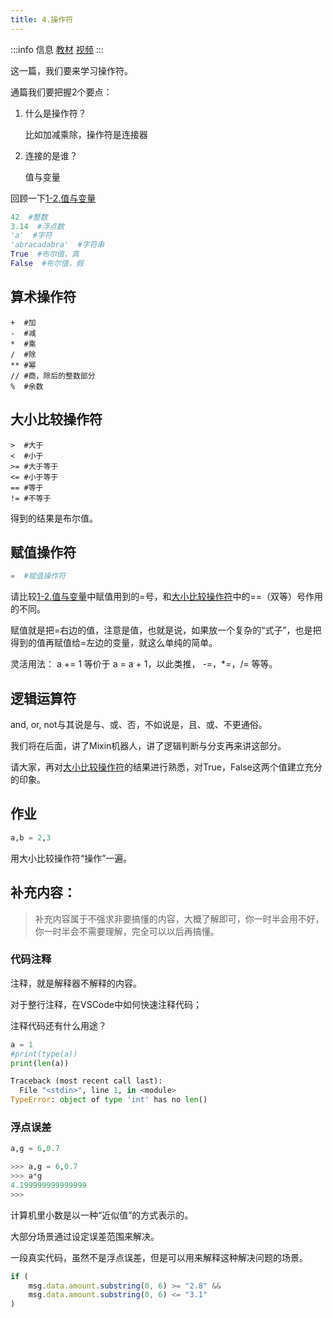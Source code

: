 ```yaml
---
title: 4.操作符
---
```


:::info 信息
[教材](https://coding-newbies-group.github.io/programming-co_creation-docs/docs/pilot/p1-3-structure-2#%E5%B8%B8%E7%94%A8%E6%93%8D%E4%BD%9C%E7%AC%A6)
[视频](https://www.bilibili.com/video/BV1Hx4y1F7pH/?vd_source=4a888db8814702b2062fcaf2575be745)
:::



这一篇，我们要来学习操作符。

通篇我们要把握2个要点：

1. 什么是操作符？

   比如加减乘除，操作符是连接器

2. 连接的是谁？

   值与变量

回顾一下[1-2.值与变量](./p1-2-values-variables.md)

```python
42  #整数
3.14  #浮点数
'a'  #字符
'abracadabra'  #字符串
True  #布尔值，真
False  #布尔值，假
```

## 算术操作符

```
+  #加
-  #减
*  #乘
/  #除
** #幂
// #商，除后的整数部分
%  #余数
```

## 大小比较操作符

```
>  #大于
<  #小于
>= #大于等于
<= #小于等于
== #等于
!= #不等于
```

得到的结果是布尔值。

## 赋值操作符

```python
=  #赋值操作符
```

请比较[1-2.值与变量](./p1-2-values-variables.md)中赋值用到的=号，和[大小比较操作符](#大小比较操作符)中的==（双等）号作用的不同。

赋值就是把=右边的值，注意是值，也就是说，如果放一个复杂的“式子”，也是把得到的值再赋值给=左边的变量，就这么单纯的简单。

灵活用法： a += 1 等价于 a = a + 1，以此类推， -=，*=，/= 等等。

## 逻辑运算符

and, or, not与其说是与、或、否，不如说是，且、或、不更通俗。

我们将在后面，讲了Mixin机器人，讲了逻辑判断与分支再来讲这部分。

请大家，再对[大小比较操作符](#大小比较操作符)的结果进行熟悉，对True，False这两个值建立充分的印象。



## 作业

```python
a,b = 2,3
```

用大小比较操作符“操作”一遍。

## 补充内容：

>  补充内容属于不强求非要搞懂的内容，大概了解即可，你一时半会用不好，你一时半会不需要理解，完全可以以后再搞懂。

### 代码注释

注释，就是解释器不解释的内容。

对于整行注释，在VSCode中如何快速注释代码；

注释代码还有什么用途？

```python
a = 1
#print(type(a))
print(len(a))
```

```python
Traceback (most recent call last):
  File "<stdin>", line 1, in <module>
TypeError: object of type 'int' has no len()
```



### 浮点误差

```python
a,g = 6,0.7
```

```python
>>> a,g = 6,0.7
>>> a*g
4.199999999999999
>>>
```

计算机里小数是以一种“近似值”的方式表示的。

大部分场景通过设定误差范围来解决。

一段真实代码，虽然不是浮点误差，但是可以用来解释这种解决问题的场景。

```javascript
if (
	msg.data.amount.substring(0, 6) >= "2.8" &&
	msg.data.amount.substring(0, 6) <= "3.1"
)
```
